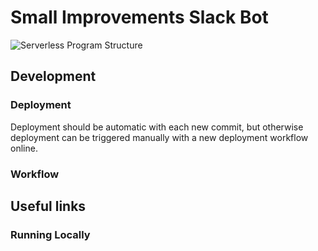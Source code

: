 # Small Improvements Slack Bot

![Serverless Program Structure](https://github.com/sourceallies/small-improvements-slack-bot/blob/addPic/image.jpg?raw=true)

## Development

### Deployment

Deployment should be automatic with each new commit, but otherwise deployment can be triggered manually with a new deployment workflow online.

### Workflow

## Useful links

### Running Locally
